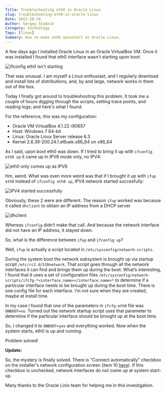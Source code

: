 ```yaml
---
Title: Troubleshooting eth0 in Oracle Linux
slug: troubleshooting-eth0-in-oracle-linux
Date: 2012-10-24
Author: Sergey Stadnik
Category: technology
Tags: [linux]
Summary: How to make eth0 autostart on Oracle Linux.
---
```


A few days ago I installed Oracle Linux in an Oracle VirtualBox VM. Once it was installed I found that eth0 interface wasn't starting upon boot.

![ifconfig eth0 isn't starting]({filename}/images/2012-10-24-oralinux1.png)

That was unusual. I am myself a Linux enthusiast, and I regularly download and install lots of distributions, and, by and large, network works in them out of the box.

Today I finally got around to troubleshooting this problem. It took me a couple of hours digging through the scripts, setting trace points, and reading logs; and here's what I found.

For the reference, this was my configuration:

-   Oracle VM VirtualBox 4.1.22 r80657
-   Host: Windows 7 64-bit
-   Linux: Oracle Linux Server release 6.3
-   Kernel 2.6.39-200.24.1.el6uek.x86\_64 on x86\_64

As I said, upon boot eth0 was down. If I tried to bring it up with `ifconfig eth0 up` it came up in IPV6 mode only, no IPV4:

![eth0 only comes up as IPV6]({filename}/images/2012-10-24-oralinux2.png)

Hm, weird. What was even more weird was that if I brought it up with `ifup eth0` instead of `ifconfig eth0 up`, IPV4 network started succesfully:

![IPV4 started successfully]({filename}/images/2012-10-24-oralinux3.png)

Obviously, these 2 were are different. The reason `ifup` worked was because it called `dhclient` to obtain an IP address from a DHCP server

![dhclient]({filename}/images/2012-10-24-oralinux4.png)

Whereas `ifconfig` didn’t make that call. And because the network interface did not have an IP address, it stayed down.

So, what is the difference between `ifup` and `ifconfig up`?

Well, `ifup` is actually a script located in  `/etc/sysconfig/network-scripts`.

During the system boot the network subsystem is brought up via startup
script `/etc/rc2.d/S10network`. That script goes through all the network interfaces it can find and
brings them up during the boot. What’s interesting, I found that it uses a set of configuration files
`/etc/sysconfig/network-scripts/ifcfg-*<interface_name></interface_name>*` to determine if a particular interface needs to be brought up during the boot time. There is one config file for each interface. I’m not sure
when they are created, maybe at install time.

In my case I found that one of the parameters in `ifcfg-eth0` file was `ONBOOT=no`.
Turned out the network startup script uses that parameter to determine if the particular interface should be brought up at the boot time.

So, I changed it to `ONBOOT=yes` and everything worked.
Now when the system starts, eth0 is up and running.

Problem solved!

**Update:**

So, the mystery is finally solved. There is "Connect automatically" checkbox on the installer's network configuration screen (item 10 [here](http://www.oracle-base.com/articles/linux/oracle-linux-6-installation.php)).
If this checkbox is unchecked, network interfaces do not come up at system start-up.

Many thanks to the Oracle Linix team for helping me in this investigation.